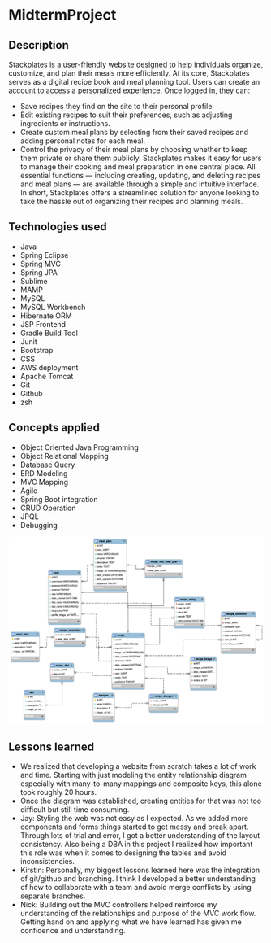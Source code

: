 # MidtermProject

## Description
Stackplates is a user-friendly website designed to help individuals organize, customize, and plan their meals more efficiently. At its core, Stackplates serves as a digital recipe book and meal planning tool.
Users can create an account to access a personalized experience. Once logged in, they can:
- Save recipes they find on the site to their personal profile.
- Edit existing recipes to suit their preferences, such as adjusting ingredients or instructions.
- Create custom meal plans by selecting from their saved recipes and adding personal notes for each meal.
- Control the privacy of their meal plans by choosing whether to keep them private or share them publicly.
Stackplates makes it easy for users to manage their cooking and meal preparation in one central place. All essential functions — including creating, updating, and deleting recipes and meal plans — are available through a simple and intuitive interface.
In short, Stackplates offers a streamlined solution for anyone looking to take the hassle out of organizing their recipes and planning meals.


## Technologies used
- Java
- Spring Eclipse
- Spring MVC
- Spring JPA
- Sublime
- MAMP
- MySQL
- MySQL Workbench
- Hibernate ORM
- JSP Frontend
- Gradle Build Tool
- Junit
- Bootstrap
- CSS
- AWS deployment
- Apache Tomcat
- Git
- Github
- zsh

## Concepts applied
- Object Oriented Java Programming 
- Object Relational Mapping
- Database Query 
- ERD Modeling
- MVC Mapping
- Agile 
- Spring Boot integration
- CRUD Operation
- JPQL
- Debugging

![StackPlates Database](https://github.com/protosonic/MidtermProject/blob/main/DB/MealPlandb.sql.png "StackPlates Database")


## Lessons learned
- We realized that developing a website from scratch takes a lot of work and time. Starting with just modeling the entity relationship diagram especially with many-to-many mappings and composite keys, this alone took roughly 20 hours.
- Once the diagram was established, creating entities for that was not too difficult but still time consuming.
- Jay: Styling the web was not easy as I expected. As we added more components and forms things started to get messy and break apart. Through lots of trial and error, I got a better understanding of the layout consistency. Also being a DBA in this project I realized how important this role was  when it comes to designing the tables and avoid inconsistencies.
- Kirstin: Personally, my biggest lessons learned here was the integration of git/github and branching. I think I developed a better understanding of how to collaborate with a team and avoid merge conflicts by using separate branches.
- Nick: Building out the MVC controllers helped reinforce my understanding of the relationships and purpose of the MVC work flow. Getting hand on and applying what we have learned has given me confidence and understanding.